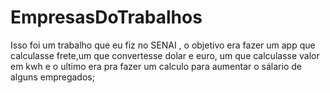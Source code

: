# EmpresasDoTrabalhos

Isso foi um trabalho que eu fiz no SENAI  , o objetivo  era fazer um app que calculasse frete,um que convertesse dolar e euro, um que calculasse valor em kwh e o
ultimo  era pra fazer um  calculo para aumentar o sálario de alguns empregados;
